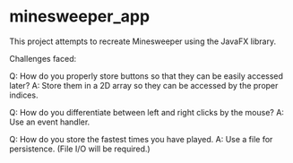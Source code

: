 # minesweeper_app
This project attempts to recreate Minesweeper using the JavaFX library.

Challenges faced: 

Q: How do you properly store buttons so that they can be easily accessed later?
A: Store them in a 2D array so they can be accessed by the proper indices.

Q: How do you differentiate between left and right clicks by the mouse?
A: Use an event handler.

Q: How do you store the fastest times you have played.
A: Use a file for persistence. (File I/O will be required.)

